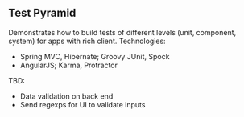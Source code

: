 Test Pyramid
----

Demonstrates how to build tests of different levels (unit, component, system) for apps with rich client. Technologies:
 * Spring MVC, Hibernate; Groovy JUnit, Spock
 * AngularJS; Karma, Protractor

TBD:
 * Data validation on back end
 * Send regexps for UI to validate inputs